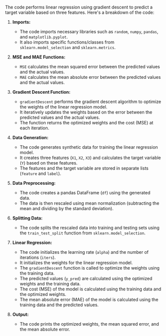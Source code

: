 The code performs linear regression using gradient descent to predict a target variable based on three features. Here's a breakdown of the code:

1. **Imports:**
   - The code imports necessary libraries such as `random`, `numpy`, `pandas`, and `matplotlib.pyplot`.
   - It also imports specific functions/classes from `sklearn.model_selection` and `sklearn.metrics`.

2. **MSE and MAE Functions:**
   - `MSE` calculates the mean squared error between the predicted values and the actual values.
   - `MAE` calculates the mean absolute error between the predicted values and the actual values.

3. **Gradient Descent Function:**
   - `gradientDescent` performs the gradient descent algorithm to optimize the weights of the linear regression model.
   - It iteratively updates the weights based on the error between the predicted values and the actual values.
   - The function returns the optimized weights and the cost (MSE) at each iteration.

4. **Data Generation:**
   - The code generates synthetic data for training the linear regression model.
   - It creates three features (`X1`, `X2`, `X3`) and calculates the target variable (`Y`) based on these features.
   - The features and the target variable are stored in separate lists (`feature` and `label`).

5. **Data Preprocessing:**
   - The code creates a pandas DataFrame (`df`) using the generated data.
   - The data is then rescaled using mean normalization (subtracting the mean and dividing by the standard deviation).

6. **Splitting Data:**
   - The code splits the rescaled data into training and testing sets using the `train_test_split` function from `sklearn.model_selection`.

7. **Linear Regression:**
   - The code initializes the learning rate (`alpha`) and the number of iterations (`iters`).
   - It initializes the weights for the linear regression model.
   - The `gradientDescent` function is called to optimize the weights using the training data.
   - The predicted values (`y_pred`) are calculated using the optimized weights and the training data.
   - The cost (MSE) of the model is calculated using the training data and the optimized weights.
   - The mean absolute error (MAE) of the model is calculated using the training data and the predicted values.

8. **Output:**
   - The code prints the optimized weights, the mean squared error, and the mean absolute error.